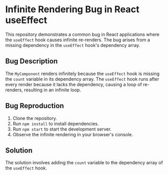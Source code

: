 # Infinite Rendering Bug in React useEffect

This repository demonstrates a common bug in React applications where the `useEffect` hook causes infinite re-renders.  The bug arises from a missing dependency in the `useEffect` hook's dependency array.

## Bug Description
The `MyComponent` renders infinitely because the `useEffect` hook is missing the `count` variable in its dependency array. The `useEffect` hook runs after every render because it lacks the dependency, causing a loop of re-renders, resulting in an infinite loop.

## Bug Reproduction
1. Clone the repository.
2. Run `npm install` to install dependencies.
3. Run `npm start` to start the development server.
4. Observe the infinite rendering in your browser's console.

## Solution
The solution involves adding the `count` variable to the dependency array of the `useEffect` hook.